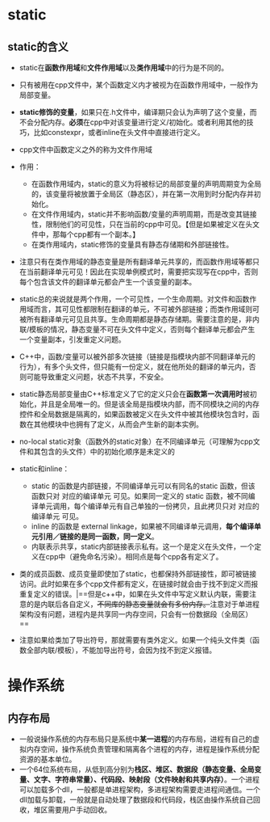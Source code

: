 # static

## static的含义

- static在**函数作用域**和**文件作用域**以及**类作用域**中的行为是不同的。
- 只有被用在cpp文件中，某个函数定义内才被视为在函数作用域中，一般作为局部变量。
- **static修饰的变量**，如果只在.h文件中，编译期只会认为声明了这个变量，而不会分配内存。**必须**在cpp中对该变量进行定义/初始化。或者利用其他的技巧，比如constexpr，或者inline在头文件中直接进行定义。
- cpp文件中函数定义之外的称为文件作用域
- 作用：

  - 在函数作用域内，static的意义为将被标记的局部变量的声明周期变为全局的，该变量将被放置于全局区（静态区），并在第一次用到时分配内存并初始化。
  - 在文件作用域内，static并不影响函数/变量的声明周期，而是改变其链接性，限制他们的可见性，只在当前的cpp中可见。【但是如果被定义在头文件中，那每个cpp都有一个副本。】
  - 在类作用域内，static修饰的变量具有静态存储期和外部链接性。
- 注意只有在类作用域的静态变量是所有翻译单元共享的，而函数作用域等都只在当前翻译单元可见！因此在实现单例模式时，需要把实现写在cpp中，否则每个包含该文件的翻译单元都会产生一个该变量的副本。
- static总的来说就是两个作用，一个可见性，一个生命周期。对文件和函数作用域而言，其可见性都限制在翻译的单元，不可被外部链接；而类作用域则可被所有翻译单元可见且共享。生命周期都是静态存储期。需要注意的是，非内联/模板的情况，静态变量不可在头文件中定义，否则每个翻译单元都会产生一个变量副本，引发重定义问题。
- C++中，函数/变量可以被外部多次链接（链接是指模块内部不同翻译单元的行为），有多个头文件，但只能有一份定义，就在他所处的翻译的单元内，否则可能导致重定义问题，状态不共享，不安全。
- static静态局部变量由C++标准定义了它的定义只会在**函数第一次调用时**被初始化，并且是全局唯一的。但是该全局是指模块内部，而不同模块之间的内存控件和全局数据是隔离的，如果函数被定义在头文件中被其他模块包含时，函数在其他模块中也拥有了定义，从而会产生新的副本实例。
- no-local static对象（函数外的static对象）在不同编译单元（可理解为cpp文件和其包含的头文件）中的初始化顺序是未定义的
- static和inline：
  - static 的函数是内部链接，不同编译单元可以有同名的static 函数，但该函数只对 对应的编译单元 可见。如果同一定义的 static 函数，被不同编译单元调用，每个编译单元有自己单独的一份拷贝，且此拷贝只对 对应的编译单元 可见。
  - inline 的函数是 external linkage，如果被不同编译单元调用，**每个编译单元引用／链接的是同一函数，同一定义**。
  - 内联表示共享，static内部链接表示私有。这一个是定义在头文件，一个定义在cpp中（避免命名污染）。相同点是每个cpp各有定义了。
- 类的成员函数、成员变量即使加了static，也都保持外部链接性，即可被链接访问。此时如果在多个cpp文件都有定义，在链接时就会由于找不到定义而报重复定义的错误。|==但是c++中，如果在头文件中写定义默认内联，需要注意的是内联后各自定义，~~不同库的静态变量就会有多份内存。~~注意对于单进程架构没有问题，进程内是共享同一内存空间，只会有一份数据段（全局区）==
- 注意如果给类加了导出符号，那就需要有类外定义。如果一个纯头文件类（函数全部内联/模板），不能加导出符号，会因为找不到定义报错。

# 操作系统

## 内存布局

- 一般说操作系统的内存布局只是系统中**某一进程**的内存布局，进程有自己的虚拟内存空间，操作系统负责管理和隔离各个进程的内存，进程是操作系统分配资源的基本单位。
- 一个64位系统布局，从低到高分别为**栈区、堆区、数据段（静态变量、全局变量、文字、字符串常量）、代码段、映射段（文件映射和共享内存）**。一个进程可以加载多个dll，一般都是单进程架构，多进程架构需要走进程间通信。一个dll加载与卸载，一般就是自动处理了数据段和代码段，栈区由操作系统自己回收，堆区需要用户手动回收。
